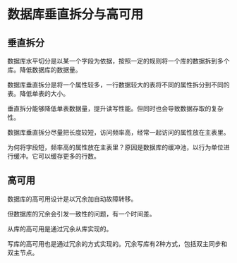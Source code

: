 # 数据库垂直拆分与高可用

## 垂直拆分

数据库水平切分是以某一个字段为依据，按照一定的规则将一个库的数据拆到多个库。降低数据库的数据量。

数据库垂直拆分是将一个属性较多，一行数据较大的表将不同的属性拆分到不同的表。降低单表的大小。

垂直拆分能够降低单表数据量，提升读写性能。但同时也会导致数据存取的复杂性。

数据库垂直拆分尽量把长度较短，访问频率高，经常一起访问的属性放在主表里。

为何将字段短，频率高的属性放在主表里？原因是数据库的缓冲池，以行为单位进行缓冲。它可以缓存更多的行数。

## 高可用

数据库的高可用设计是以冗余加自动故障转移。

但数据库的冗余会引发一致性的问题，有一个时间差。

从库的高可用是通过冗余从库实现的。

写库的高可用也是通过冗余的方式实现的。冗余写库有2种方式，包括双主同步和双主节点。